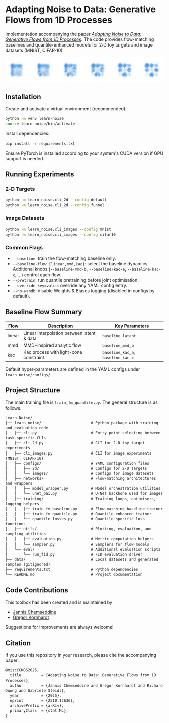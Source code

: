 # Adapting Noise to Data: Generative Flows from 1D Processes

Implementation accompanying the paper [*Adapting Noise to Data: Generative Flows from 1D Processes*](https://arxiv.org/abs/2510.12636). The code provides flow-matching baselines and quantile-enhanced models for 2‑D toy targets and image datasets (MNIST, CIFAR‑10).

![Learn-Noise 2-D target illustration](images/2d-an.png)

## Installation

Create and activate a virtual environment (recommended):

```bash
python -m venv learn-noise
source learn-noise/bin/activate
```

Install dependencies:

```bash
pip install -r requirements.txt
```

Ensure PyTorch is installed according to your system's CUDA version if GPU support is needed.

## Running Experiments

### 2‑D Targets
```bash
python -m learn_noise.cli_2d --config default
python -m learn_noise.cli_2d --config funnel
```

### Image Datasets
```bash
python -m learn_noise.cli_images --config mnist
python -m learn_noise.cli_images --config cifar10
```

### Common Flags
- `--baseline`: train the flow-matching baseline only.
- `--baseline-flow {linear,mmd,kac}`: select the baseline dynamics. Additional knobs (`--baseline-mmd-b`, `--baseline-kac-a`, `--baseline-kac-c`, …) control each flow.
- `--pretrain`: run quantile pretraining before joint optimisation.
- `--override key=value`: override any YAML config entry.
- `--no-wandb`: disable Weights & Biases logging (disabled in configs by default).

## Baseline Flow Summary

| Flow   | Description                               | Key Parameters                     |
|--------|-------------------------------------------|------------------------------------|
| linear | Linear interpolation between latent & data| `baseline_latent`                  |
| mmd    | MMD-inspired analytic flow                | `baseline_mmd_b`                   |
| kac    | Kac process with light-cone constraint     | `baseline_kac_a`, `baseline_kac_c` |

Default hyper-parameters are defined in the YAML configs under `learn_noise/configs/`.


## Project Structure
The main training file is `train_fm_quantile.py`. The general structure is as follows.
```
Learn-Noise/
├── learn_noise/                      # Python package with training and evaluation code
│   ├── cli.py                        # Entry point selecting between task-specific CLIs
│   ├── cli_2d.py                     # CLI for 2-D toy target experiments
│   ├── cli_images.py                 # CLI for image experiments (MNIST, CIFAR-10)
│   ├── configs/                      # YAML configuration files
│   │   ├── 2d/                       # Configs for 2-D targets
│   │   └── images/                   # Configs for image datasets
│   ├── networks/                     # Flow-matching architectures and wrappers
│   │   ├── model_wrapper.py          # Model orchestration utilities
│   │   └── unet_oai.py               # U-Net backbone used for images
│   ├── training/                     # Training loops, optimisers, logging helpers
│   │   ├── train_fm_baseline.py      # Flow-matching baseline trainer
│   │   ├── train_fm_quantile.py      # Quantile-enhanced trainer
│   │   └── quantile_losses.py        # Quantile-specific loss functions
│   ├── utils/                        # Plotting, evaluation, and sampling utilities
│   │   ├── evaluation.py             # Metric computation helpers
│   │   └── sampler.py                # Samplers for flow models
│   └── eval/                         # Additional evaluation scripts
│       └── run_fid.py                # FID evaluation driver
├── data/                             # Local datasets and generated samples (gitignored)
├── requirements.txt                  # Python dependencies
└── README.md                         # Project documentation
```

## Code Contributions

This toolbox has been created and is maintained by
- [Jannis Chemseddine](mailto:chemseddine@math.tu-berlin.de)
- [Gregor Kornhardt](mailto:kornhardt@math.tu-berlin.de)

Suggestions for improvements are always welcome!

## Citation

If you use this repository in your research, please cite the accompanying paper:

```
@misc{CKDS2025,
  title         = {Adapting Noise to Data: Generative Flows from 1D Processes},
  author        = {Jannis Chemseddine and Gregor Kornhardt and Richard Duong and Gabriele Steidl},
  year          = {2025},
  eprint        = {2510.12636},
  archivePrefix = {arXiv},
  primaryClass  = {stat.ML},
}
```
